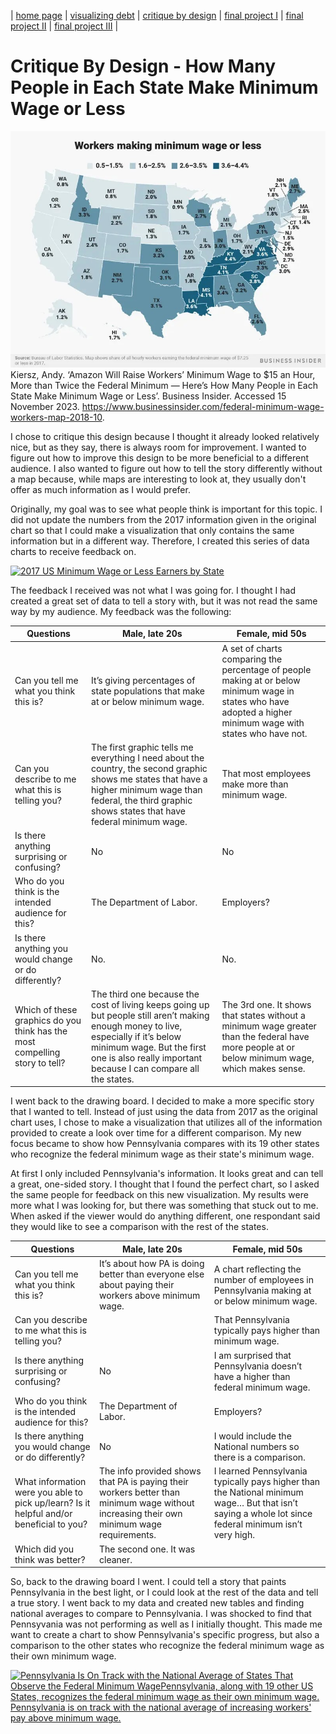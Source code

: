 | [home page](https://cmustudent.github.io/tswd-portfolio-templates/) | [visualizing debt](visualizing-government-debt) | [critique by design](critique-by-design) | [final project I](final-project-part-one) | [final project II](final-project-part-two) | [final project III](final-project-part-three) |

# Critique By Design - How Many People in Each State Make Minimum Wage or Less

![Map of minimum wages](Map.jpg)
Kiersz, Andy. ‘Amazon Will Raise Workers’ Minimum Wage to $15 an Hour, More than Twice the Federal Minimum — Here’s How Many People in Each State Make Minimum Wage or Less’. Business Insider. Accessed 15 November 2023. https://www.businessinsider.com/federal-minimum-wage-workers-map-2018-10.

I chose to critique this design because I thought it already looked relatively nice, but as they say, there is always room for improvement. I wanted to figure out how to improve this design to be more beneficial to a different audience. I also wanted to figure out how to tell the story differently without a map because, while maps are interesting to look at, they usually don't offer as much information as I would prefer. 

Originally, my goal was to see what people think is important for this topic. I did not update the numbers from the 2017 information given in the original chart so that I could make a visualization that only contains the same information but in a different way. Therefore, I created this series of data charts to receive feedback on.

<div class='tableauPlaceholder' id='viz1699720305836' style='position: relative'><noscript><a href='https:&#47;&#47;www.businessinsider.com&#47;federal-minimum-wage-workers-map-2018-10?r=US&amp;IR=T'><img alt='2017 US Minimum Wage or Less Earners by State ' src='https:&#47;&#47;public.tableau.com&#47;static&#47;images&#47;5Q&#47;5QMJWHN8B&#47;1_rss.png' style='border: none' /></a></noscript><object class='tableauViz'  style='display:none;'><param name='host_url' value='https%3A%2F%2Fpublic.tableau.com%2F' /> <param name='embed_code_version' value='3' /> <param name='path' value='shared&#47;5QMJWHN8B' /> <param name='toolbar' value='yes' /><param name='static_image' value='https:&#47;&#47;public.tableau.com&#47;static&#47;images&#47;5Q&#47;5QMJWHN8B&#47;1.png' /> <param name='animate_transition' value='yes' /><param name='display_static_image' value='yes' /><param name='display_spinner' value='yes' /><param name='display_overlay' value='yes' /><param name='display_count' value='yes' /><param name='language' value='en-US' /></object></div>                
<script type='text/javascript'>                    
  var divElement = document.getElementById('viz1699720305836');                    
  var vizElement = divElement.getElementsByTagName('object')[0];                    
  vizElement.style.width='1016px';vizElement.style.height='991px';                    
  var scriptElement = document.createElement('script');                    
  scriptElement.src = 'https://public.tableau.com/javascripts/api/viz_v1.js';                    
  vizElement.parentNode.insertBefore(scriptElement, vizElement);                
</script>


The feedback I received was not what I was going for. I thought I had created a great set of data to tell a story with, but it was not read the same way by my audience. My feedback was the following:

|           Questions          |             Male, late 20s             |               Female, mid 50s              |
|------------------------------|----------------------------------------|--------------------------------------------|
| Can you tell me what you think this is? | It’s giving percentages of state populations that make at or below minimum wage. | A set of charts comparing the percentage of people making at or below minimum wage in states who have adopted a higher minimum wage with states who have not. |
| Can you describe to me what this is telling you? | The first graphic tells me everything I need about the country, the second graphic shows me states that have a higher minimum wage than federal, the third graphic shows states that have federal minimum wage. | That most employees make more than minimum wage. |
| Is there anything surprising or confusing? | No | No |
| Who do you think is the intended audience for this? | The Department of Labor. | Employers? |
| Is there anything you would change or do differently? | No. | No.|
| Which of these graphics do you think has the most compelling story to tell? | The third one because the cost of living keeps going up but people still aren’t making enough money to live, especially if it’s below minimum wage. But the first one is also really important because I can compare all the states. | The 3rd one. It shows  that states without a minimum wage greater than the federal have more people at or below minimum wage, which makes sense. |

I went back to the drawing board. I decided to make a more specific story that I wanted to tell. Instead of just using the data from 2017 as the original chart uses, I chose to make a visualization that utilizes all of the information provided to create a look over time for a different comparison. My new focus became to show how Pennsylvania compares with its 19 other states who recognize the federal minimum wage as their state's minimum wage. 

At first I only included Pennsylvania's information. It looks great and can tell a great, one-sided story. I thought that I found the perfect chart, so I asked the same people for feedback on this new visualization. My results were more what I was looking for, but there was something that stuck out to me. When asked if the viewer would do anything different, one respondant said they would like to see a comparison with the rest of the states. 

|           Questions          |             Male, late 20s             |               Female, mid 50s              |
|------------------------------|----------------------------------------|--------------------------------------------|
| Can you tell me what you think this is? | It’s about how PA is doing better than everyone else about paying their workers above minimum wage. | A chart reflecting the number of employees in Pennsylvania making at or below minimum wage. |
| Can you describe to me what this is telling you? | | That Pennsylvania typically pays higher than minimum wage. |
| Is there anything surprising or confusing? | No | I am surprised that Pennsylvania doesn’t have a higher than federal minimum wage. |
| Who do you think is the intended audience for this? | The Department of Labor. | Employers? |
| Is there anything you would change or do differently? | No | I would include the National numbers so there is a comparison. |
| What information were you able to pick up/learn? Is it helpful and/or beneficial to you? | The info provided shows that PA is paying their workers better than minimum wage without increasing their own minimum wage requirements. | I learned Pennsylvania typically pays higher than the National minimum wage… But that isn’t saying a whole lot since federal minimum isn’t very high. |
| Which did you think was better? | The second one. It was cleaner. |  |

So, back to the drawing board I went. I could tell a story that paints Pennsylvania in the best light, or I could look at the rest of the data and tell a true story. I went back to my data and created new tables and finding national averages to compare to Pennsylvania. I was shocked to find that Pennsyvania was not performing as well as I initially thought. This made me want to create a chart to show Pennsylvania's specific progress, but also a comparison to the other states who recognize the federal minimum wage as their own minimum wage. 

<div class='tableauPlaceholder' id='viz1700076120418' style='position: relative'><noscript><a href='#'><img alt='Pennsylvania Is On Track with the National Average of States That Observe the Federal Minimum WagePennsylvania, along with 19 other US States, recognizes the federal minimum wage as their own minimum wage. Pennsylvania is on track with the national average of increasing workers&#39; pay above minimum wage. ' src='https:&#47;&#47;public.tableau.com&#47;static&#47;images&#47;PA&#47;PAMinimumWageChart&#47;Story1&#47;1_rss.png' style='border: none' /></a></noscript><object class='tableauViz'  style='display:none;'><param name='host_url' value='https%3A%2F%2Fpublic.tableau.com%2F' /> <param name='embed_code_version' value='3' /> <param name='site_root' value='' /><param name='name' value='PAMinimumWageChart&#47;Story1' /><param name='tabs' value='no' /><param name='toolbar' value='yes' /><param name='static_image' value='https:&#47;&#47;public.tableau.com&#47;static&#47;images&#47;PA&#47;PAMinimumWageChart&#47;Story1&#47;1.png' /> <param name='animate_transition' value='yes' /><param name='display_static_image' value='yes' /><param name='display_spinner' value='yes' /><param name='display_overlay' value='yes' /><param name='display_count' value='yes' /><param name='language' value='en-US' /></object></div>                <script type='text/javascript'>                    
  var divElement = document.getElementById('viz1700076120418');                    
  var vizElement = divElement.getElementsByTagName('object')[0];                    
  vizElement.style.width='1016px';vizElement.style.height='991px';                    
  var scriptElement = document.createElement('script');                    
  scriptElement.src = 'https://public.tableau.com/javascripts/api/viz_v1.js';                    
  vizElement.parentNode.insertBefore(scriptElement, vizElement);                
</script>

